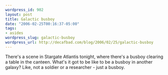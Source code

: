 ```yaml
--- 
wordpress_id: 902
layout: post
title: Galactic busboy
date: "2006-02-25T00:16:37-05:00"
tags: 
- asides
wordpress_slug: galactic-busboy
wordpress_url: http://decafbad.com/blog/2006/02/25/galactic-busboy
---
```

 <p>There's a scene in Stargate Atlantis tonight, where there's a busboy clearing a table in the canteen.  What's it got to be like to be a busboy in another galaxy?  Like, not a soldier or a researcher - just a busboy.</p>
